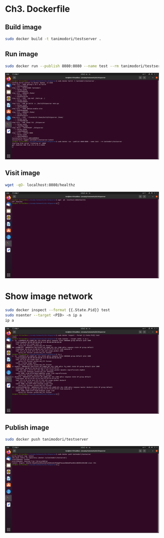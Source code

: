 # Ch3. Dockerfile

## Build image

```bash
sudo docker build -t tanimodori/testserver .
```

## Run image

```bash
sudo docker run --publish 8080:8080 --name test --rm tanimodori/testserver
```

![Build and Run](CREATE_AND_RUN_IMAGE.png)

## Visit image

```bash
wget -qO- localhost:8080/healthz
```

![Visit image](SERVER_CALL.png)

# Show image network

```bash
sudo docker inspect --format {{.State.Pid}} test
sudo nsenter --target <PID> -n ip a
ip a
```

![Show image network](IMAGE_NET_INSPECT.png)

## Publish image

```bash
sudo docker push tanimodori/testserver
```

![Publish image](IMAGE_PUBLISH.png)